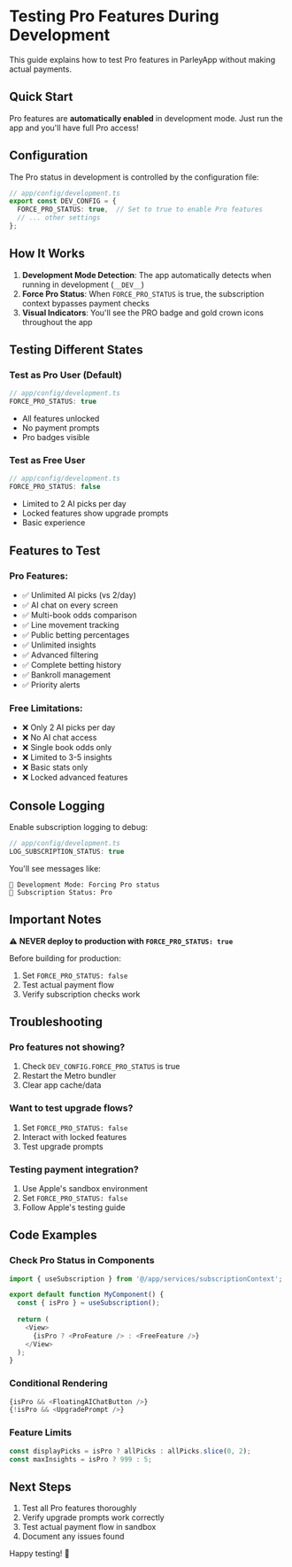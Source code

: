 # Testing Pro Features During Development

This guide explains how to test Pro features in ParleyApp without making actual payments.

## Quick Start

Pro features are **automatically enabled** in development mode. Just run the app and you'll have full Pro access!

## Configuration

The Pro status in development is controlled by the configuration file:

```typescript
// app/config/development.ts
export const DEV_CONFIG = {
  FORCE_PRO_STATUS: true,  // Set to true to enable Pro features
  // ... other settings
};
```

## How It Works

1. **Development Mode Detection**: The app automatically detects when running in development (`__DEV__`)
2. **Force Pro Status**: When `FORCE_PRO_STATUS` is true, the subscription context bypasses payment checks
3. **Visual Indicators**: You'll see the PRO badge and gold crown icons throughout the app

## Testing Different States

### Test as Pro User (Default)
```typescript
// app/config/development.ts
FORCE_PRO_STATUS: true
```
- All features unlocked
- No payment prompts
- Pro badges visible

### Test as Free User
```typescript
// app/config/development.ts
FORCE_PRO_STATUS: false
```
- Limited to 2 AI picks per day
- Locked features show upgrade prompts
- Basic experience

## Features to Test

### Pro Features:
- ✅ Unlimited AI picks (vs 2/day)
- ✅ AI chat on every screen
- ✅ Multi-book odds comparison
- ✅ Line movement tracking
- ✅ Public betting percentages
- ✅ Unlimited insights
- ✅ Advanced filtering
- ✅ Complete betting history
- ✅ Bankroll management
- ✅ Priority alerts

### Free Limitations:
- ❌ Only 2 AI picks per day
- ❌ No AI chat access
- ❌ Single book odds only
- ❌ Limited to 3-5 insights
- ❌ Basic stats only
- ❌ Locked advanced features

## Console Logging

Enable subscription logging to debug:
```typescript
// app/config/development.ts
LOG_SUBSCRIPTION_STATUS: true
```

You'll see messages like:
```
🔧 Development Mode: Forcing Pro status
📱 Subscription Status: Pro
```

## Important Notes

⚠️ **NEVER deploy to production with `FORCE_PRO_STATUS: true`**

Before building for production:
1. Set `FORCE_PRO_STATUS: false`
2. Test actual payment flow
3. Verify subscription checks work

## Troubleshooting

### Pro features not showing?
1. Check `DEV_CONFIG.FORCE_PRO_STATUS` is true
2. Restart the Metro bundler
3. Clear app cache/data

### Want to test upgrade flows?
1. Set `FORCE_PRO_STATUS: false`
2. Interact with locked features
3. Test upgrade prompts

### Testing payment integration?
1. Use Apple's sandbox environment
2. Set `FORCE_PRO_STATUS: false`
3. Follow Apple's testing guide

## Code Examples

### Check Pro Status in Components
```typescript
import { useSubscription } from '@/app/services/subscriptionContext';

export default function MyComponent() {
  const { isPro } = useSubscription();
  
  return (
    <View>
      {isPro ? <ProFeature /> : <FreeFeature />}
    </View>
  );
}
```

### Conditional Rendering
```typescript
{isPro && <FloatingAIChatButton />}
{!isPro && <UpgradePrompt />}
```

### Feature Limits
```typescript
const displayPicks = isPro ? allPicks : allPicks.slice(0, 2);
const maxInsights = isPro ? 999 : 5;
```

## Next Steps

1. Test all Pro features thoroughly
2. Verify upgrade prompts work correctly
3. Test actual payment flow in sandbox
4. Document any issues found

Happy testing! 🚀 